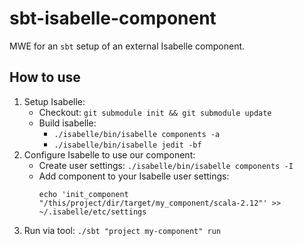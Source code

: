 # sbt-isabelle-component
MWE for an `sbt` setup of an external Isabelle component.

## How to use
1. Setup Isabelle:
   - Checkout: `git submodule init && git submodule update`
   - Build isabelle:
     - `./isabelle/bin/isabelle components -a`
     - `./isabelle/bin/isabelle jedit -bf`
2. Configure Isabelle to use our component:
   - Create user settings: `./isabelle/bin/isabelle components -I`
   - Add component to your Isabelle user settings:
     ```
     echo 'init_component "/this/project/dir/target/my_component/scala-2.12"' >> ~/.isabelle/etc/settings
     ```
3. Run via tool: `./sbt "project my-component" run`